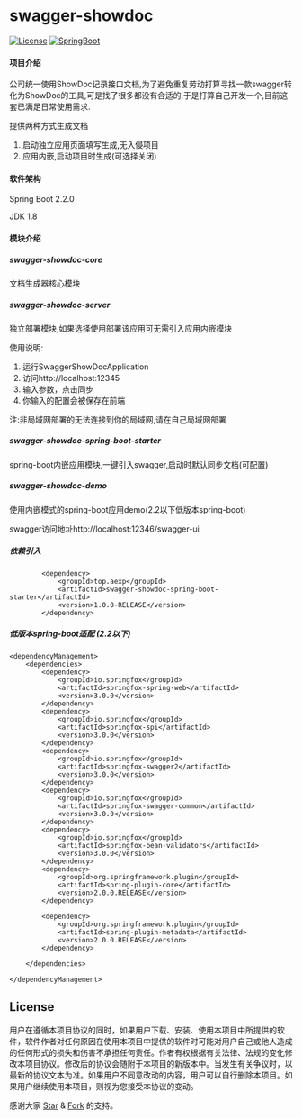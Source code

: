 # swagger-showdoc

[![License](https://img.shields.io/badge/license-GPL-blue)](https://github.com/llongtao/swagger-showdoc/blob/master/LICENSE)
[![SpringBoot](https://img.shields.io/badge/SpringBoot-2.2.0.RELEASE-brightgreen.svg)](https://docs.spring.io/spring-boot/docs/2.0.3.RELEASE/reference/htmlsingle/)

#### 项目介绍
公司统一使用ShowDoc记录接口文档,为了避免重复劳动打算寻找一款swagger转化为ShowDoc的工具,可是找了很多都没有合适的,于是打算自己开发一个,目前这套已满足日常使用需求.

提供两种方式生成文档
1. 启动独立应用页面填写生成,无入侵项目
2. 应用内嵌,启动项目时生成(可选择关闭)
#### 软件架构

Spring Boot 2.2.0

JDK 1.8

#### 模块介绍
##### swagger-showdoc-core
文档生成器核心模块
##### swagger-showdoc-server
独立部署模块,如果选择使用部署该应用可无需引入应用内嵌模块

使用说明:
1. 运行SwaggerShowDocApplication
2. 访问http://localhost:12345
3. 输入参数，点击同步
4. 你输入的配置会被保存在前端 

注:非局域网部署的无法连接到你的局域网,请在自己局域网部署
##### swagger-showdoc-spring-boot-starter
spring-boot内嵌应用模块,一键引入swagger,启动时默认同步文档(可配置)
##### swagger-showdoc-demo
使用内嵌模式的spring-boot应用demo(2.2以下低版本spring-boot)

swagger访问地址http://localhost:12346/swagger-ui

##### 依赖引入
            <dependency>
                <groupId>top.aexp</groupId>
                <artifactId>swagger-showdoc-spring-boot-starter</artifactId>
                <version>1.0.0-RELEASE</version>
            </dependency>
            
##### 低版本spring-boot适配 (2.2以下)
    <dependencyManagement>
        <dependencies>
            <dependency>
                <groupId>io.springfox</groupId>
                <artifactId>springfox-spring-web</artifactId>
                <version>3.0.0</version>
            </dependency>
            <dependency>
                <groupId>io.springfox</groupId>
                <artifactId>springfox-spi</artifactId>
                <version>3.0.0</version>
            </dependency>
            <dependency>
                <groupId>io.springfox</groupId>
                <artifactId>springfox-swagger2</artifactId>
                <version>3.0.0</version>
            </dependency>
            <dependency>
                <groupId>io.springfox</groupId>
                <artifactId>springfox-swagger-common</artifactId>
                <version>3.0.0</version>
            </dependency>
            <dependency>
                <groupId>io.springfox</groupId>
                <artifactId>springfox-bean-validators</artifactId>
                <version>3.0.0</version>
            </dependency>
            <dependency>
                <groupId>org.springframework.plugin</groupId>
                <artifactId>spring-plugin-core</artifactId>
                <version>2.0.0.RELEASE</version>
            </dependency>
            
            <dependency>
                <groupId>org.springframework.plugin</groupId>
                <artifactId>spring-plugin-metadata</artifactId>
                <version>2.0.0.RELEASE</version>
            </dependency>

        </dependencies>

    </dependencyManagement>

## License

用户在遵循本项目协议的同时，如果用户下载、安装、使用本项目中所提供的软件，软件作者对任何原因在使用本项目中提供的软件时可能对用户自己或他人造成的任何形式的损失和伤害不承担任何责任。作者有权根据有关法律、法规的变化修改本项目协议。修改后的协议会随附于本项目的新版本中。当发生有关争议时，以最新的协议文本为准。如果用户不同意改动的内容，用户可以自行删除本项目。如果用户继续使用本项目，则视为您接受本协议的变动。

感谢大家 [Star](https://github.com/llongtao/swagger-showdoc/stargazers) & [Fork](https://github.com/llongtao/swagger-showdoc/network/members) 的支持。
